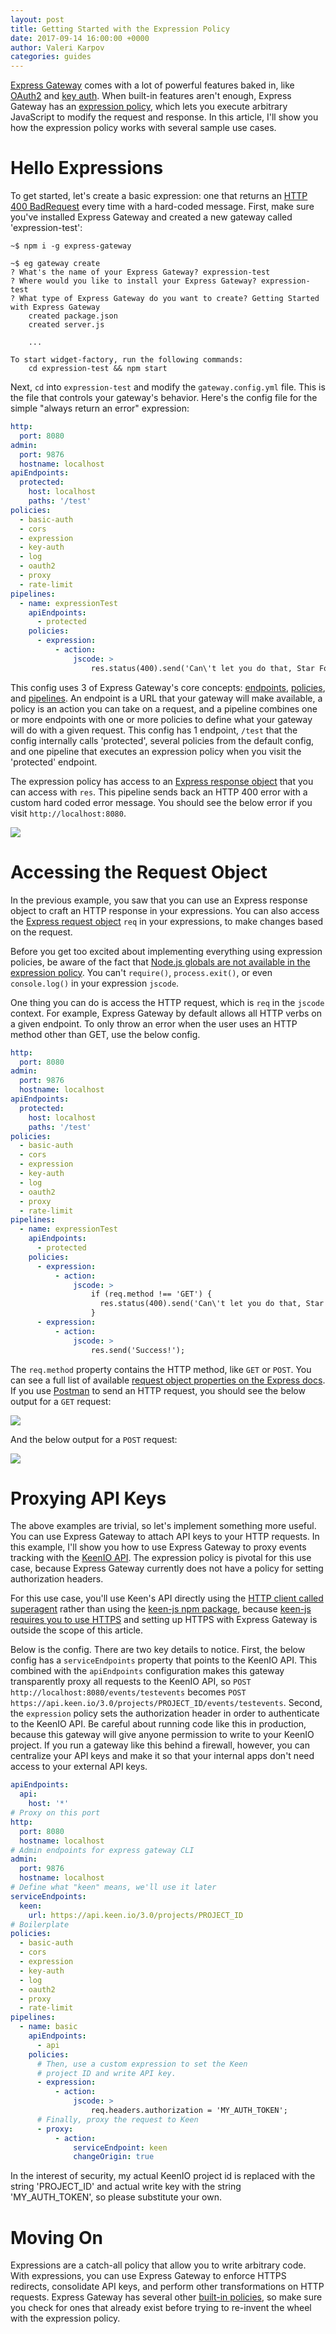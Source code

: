 ```yaml
---
layout: post
title: Getting Started with the Expression Policy
date: 2017-09-14 16:00:00 +0000
author: Valeri Karpov
categories: guides
---
```

[Express Gateway](https://www.npmjs.com/package/express-gateway) comes with a lot of powerful features baked in,
like [OAuth2](https://www.lunchbadger.com/how-to-implement-oauth-in-express-gateway/) and
[key auth](https://www.lunchbadger.com/implement-key-authentication-express-gateway/). When built-in features aren't
enough, Express Gateway has an [expression policy](https://www.express-gateway.io/docs/policies/expression), which lets
you execute arbitrary JavaScript to modify the request and response. In this article, I'll show you how the expression
policy works with several sample use cases.
<!--excerpt-->

# Hello Expressions

To get started, let's create a basic expression: one that returns an
[HTTP 400 BadRequest](https://developer.mozilla.org/en-US/docs/Web/HTTP/Status/400) every time with a hard-coded
message. First, make sure you've installed Express Gateway and created a new gateway called 'expression-test':


```
~$ npm i -g express-gateway
```

```
~$ eg gateway create
? What's the name of your Express Gateway? expression-test
? Where would you like to install your Express Gateway? expression-test
? What type of Express Gateway do you want to create? Getting Started with Express Gateway
    created package.json
    created server.js

    ...

To start widget-factory, run the following commands:
    cd expression-test && npm start
```

Next, `cd` into `expression-test` and modify the `gateway.config.yml` file. This is the file that controls your gateway's
behavior. Here's the config file for the simple "always return an error" expression:

```yaml
http:
  port: 8080
admin:
  port: 9876
  hostname: localhost
apiEndpoints:
  protected:
    host: localhost
    paths: '/test'
policies:
  - basic-auth
  - cors
  - expression
  - key-auth
  - log
  - oauth2
  - proxy
  - rate-limit
pipelines:
  - name: expressionTest
    apiEndpoints:
      - protected
    policies:
      - expression:
          - action:
              jscode: >
                  res.status(400).send('Can\'t let you do that, Star Fox!');
```

This config uses 3 of Express Gateway's core concepts: [endpoints](https://www.express-gateway.io/docs/core-concepts#endpoints), [policies](https://www.express-gateway.io/docs/core-concepts#policies), and [pipelines](https://www.express-gateway.io/docs/core-concepts#pipelines). An endpoint is a URL that your
gateway will make available, a policy is an action you can take on a request, and a pipeline combines one or more
endpoints with one or more policies to define what your gateway will do with a given request. This config has 1 endpoint,
`/test` that the config internally calls 'protected', several policies from the default config, and one pipeline that
executes an expression policy when you visit the 'protected' endpoint.

The expression policy has access to an [Express response object](https://expressjs.com/en/4x/api.html#res) that you can
access with `res`. This pipeline sends back an HTTP 400 error with a custom hard coded error message. You should see the
below error if you visit `http://localhost:8080`.

<img src="http://i.imgur.com/ftOWQfx.png">

# Accessing the Request Object

In the previous example, you saw that you can use an Express response object to craft an HTTP response in your expressions.
You can also access the [Express request object](https://expressjs.com/en/4x/api.html#req) `req` in your expressions, to
make changes based on the request.

Before you get too excited about implementing everything using expression policies, be aware of the fact that
[Node.js globals are not available in the expression policy](https://www.express-gateway.io/docs/policies/expression#options-reference).
You can't `require()`, `process.exit()`, or even `console.log()` in your expression `jscode`.

One thing you can do is access the HTTP request, which is `req` in the `jscode` context. For example, Express Gateway
by default allows all HTTP verbs on a given endpoint. To only throw an error when the user uses an HTTP
method other than GET, use the below config.

```yaml
http:
  port: 8080
admin:
  port: 9876
  hostname: localhost
apiEndpoints:
  protected:
    host: localhost
    paths: '/test'
policies:
  - basic-auth
  - cors
  - expression
  - key-auth
  - log
  - oauth2
  - proxy
  - rate-limit
pipelines:
  - name: expressionTest
    apiEndpoints:
      - protected
    policies:
      - expression:
          - action:
              jscode: >
                  if (req.method !== 'GET') {
                    res.status(400).send('Can\'t let you do that, Star Fox!');
                  }
      - expression:
          - action:
              jscode: >
                  res.send('Success!');
```

The `req.method` property contains the HTTP method, like `GET` or `POST`. You can see a full list of available
[request object properties on the Express docs](https://expressjs.com/en/4x/api.html#req). If you use
[Postman](https://chrome.google.com/webstore/detail/postman/fhbjgbiflinjbdggehcddcbncdddomop?hl=en) to send an HTTP
request, you should see the below output for a `GET` request:

<img src="http://i.imgur.com/fz9VuQ3.png">

And the below output for a `POST` request:

<img src="http://i.imgur.com/MEADo4R.png">

# Proxying API Keys

The above examples are trivial, so let's implement something more useful. You can use Express Gateway to attach API keys to your HTTP requests. In this example, I'll show you how to use Express Gateway to proxy events tracking with the [KeenIO API](https://keen.io/docs/api/?shell#record-a-single-event). The expression policy is pivotal for this use case, because Express Gateway currently does not have a policy for setting authorization headers.

For this use case, you'll use Keen's API directly using the [HTTP client called superagent](https://www.npmjs.com/package/superagent) rather than using the [keen-js npm package](https://www.npmjs.com/package/keen-js), because [keen-js requires you to use HTTPS](https://github.com/keen/keen-tracking.js/issues/82) and setting up HTTPS with Express Gateway is outside the scope of this article.

Below is the config. There are two key details to notice. First, the below config has a `serviceEndpoints` property that points to the KeenIO API. This combined with the `apiEndpoints` configuration makes this gateway transparently proxy all requests to the KeenIO API, so `POST http://localhost:8080/events/testevents` becomes `POST https://api.keen.io/3.0/projects/PROJECT_ID/events/testevents`. Second, the `expression` policy sets the authorization header in order to authenticate to the KeenIO API. Be careful about running code like this in production, because this gateway will give anyone permission to write to your KeenIO project. If you run a gateway like this behind a firewall, however, you can centralize your API keys and make it so that your internal apps don't need access to your external API keys.

```yaml
apiEndpoints:
  api:
    host: '*'
# Proxy on this port
http:
  port: 8080
  hostname: localhost
# Admin endpoints for express gateway CLI
admin:
  port: 9876
  hostname: localhost
# Define what "keen" means, we'll use it later
serviceEndpoints:
  keen:
    url: https://api.keen.io/3.0/projects/PROJECT_ID
# Boilerplate
policies:
  - basic-auth
  - cors
  - expression
  - key-auth
  - log
  - oauth2
  - proxy
  - rate-limit
pipelines:
  - name: basic
    apiEndpoints:
      - api
    policies:
      # Then, use a custom expression to set the Keen
      # project ID and write API key.
      - expression:
          - action:
              jscode: >
                  req.headers.authorization = 'MY_AUTH_TOKEN';
      # Finally, proxy the request to Keen
      - proxy:
          - action:
              serviceEndpoint: keen
              changeOrigin: true
```

In the interest of security, my actual KeenIO project id is replaced with the string 'PROJECT_ID' and actual write key with the string 'MY_AUTH_TOKEN', so please substitute your own.

# Moving On

Expressions are a catch-all policy that allow you to write arbitrary code. With expressions, you can use Express Gateway to enforce HTTPS redirects, consolidate API keys, and perform other transformations on HTTP requests. Express Gateway has several other [built-in policies](https://www.express-gateway.io/docs/policies/), so make sure you check for ones that already exist before trying to re-invent the wheel with the expression policy.
